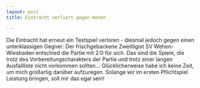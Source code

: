 ```yaml
---
layout: post
title: Eintracht verliert gegen Wehen

---
```


Die Eintracht hat erneut ein Testspiel verloren - diesmal jedoch gegen einen unterklassigen Gegner: Der frischgebackene Zweitligist SV Wehen-Wiesbaden entschied die Partie mit 2:0 für sich. Das sind die Spiele, die trotz des Vorbereitungscharakters der Partie und trotz einer langen Ausfallliste nicht vorkommen sollten... Glücklicherweise habe ich keine Zeit, um mich großartig darüber aufzuregen. Solange wir im ersten Pflichtspiel Leistung bringen, soll mir das egal sein!


